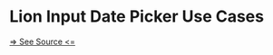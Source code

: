 # Lion Input Date Picker Use Cases

[=> See Source <=](../../../docs/components/input-datepicker/use-cases.md)
